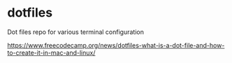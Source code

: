 # dotfiles
Dot files repo for various terminal configuration

https://www.freecodecamp.org/news/dotfiles-what-is-a-dot-file-and-how-to-create-it-in-mac-and-linux/
